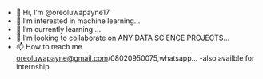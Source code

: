 - 👋 Hi, I’m @oreoluwapayne17
- 👀 I’m interested in machine learning...
- 🌱 I’m currently learning ...
- 💞️ I’m looking to collaborate on ANY DATA SCIENCE PROJECTS...
- 📫 How to reach me oreoluwapayne@gmail.com/08020950075,whatsapp...
-also availble for internship
<!---
oreoluwapayne17/oreoluwapayne17 is a ✨ special ✨ repository because its `README.md` (this file) appears on your GitHub profile.
You can click the Preview link to take a look at your changes.
--->
